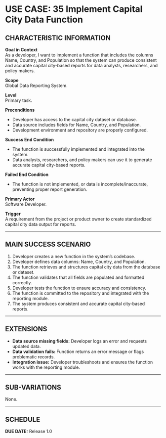 # USE CASE: 35 Implement Capital City Data Function

## CHARACTERISTIC INFORMATION

**Goal in Context**  
As a developer, I want to implement a function that includes the columns Name, Country, and Population so that the system can produce consistent and accurate capital city-based reports for data analysts, researchers, and policy makers.

**Scope**  
Global Data Reporting System.

**Level**  
Primary task.

**Preconditions**
- Developer has access to the capital city dataset or database.
- Data source includes fields for Name, Country, and Population.
- Development environment and repository are properly configured.

**Success End Condition**
- The function is successfully implemented and integrated into the system.
- Data analysts, researchers, and policy makers can use it to generate accurate capital city-based reports.

**Failed End Condition**
- The function is not implemented, or data is incomplete/inaccurate, preventing proper report generation.

**Primary Actor**  
Software Developer.

**Trigger**  
A requirement from the project or product owner to create standardized capital city data output for reports.

---

## MAIN SUCCESS SCENARIO

1. Developer creates a new function in the system’s codebase.
2. Developer defines data columns: Name, Country, and Population.
3. The function retrieves and structures capital city data from the database or dataset.
4. The function validates that all fields are populated and formatted correctly.
5. Developer tests the function to ensure accuracy and consistency.
6. The function is committed to the repository and integrated with the reporting module.
7. The system produces consistent and accurate capital city-based reports.

---

## EXTENSIONS

- **Data source missing fields:** Developer logs an error and requests updated data.
- **Data validation fails:** Function returns an error message or flags problematic records.
- **Integration issue:** Developer troubleshoots and ensures the function works with the reporting module.

---

## SUB-VARIATIONS
None.

---

## SCHEDULE

**DUE DATE:** Release 1.0
